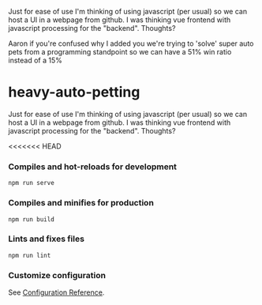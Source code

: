 Just for ease of use I'm thinking of using javascript (per usual) so we can host a UI in a webpage from github. I was thinking vue frontend with javascript processing for the "backend". Thoughts?

Aaron if you're confused why I added you we're trying to 'solve' super auto pets from a programming standpoint so we can have a 51% win ratio instead of a 15%

# heavy-auto-petting

Just for ease of use I'm thinking of using javascript (per usual) so we can host a UI in a webpage from github. I was thinking vue frontend with javascript processing for the "backend". Thoughts?

<<<<<<< HEAD
### Compiles and hot-reloads for development
```
npm run serve
```

### Compiles and minifies for production
```
npm run build
```

### Lints and fixes files
```
npm run lint
```

### Customize configuration
See [Configuration Reference](https://cli.vuejs.org/config/).